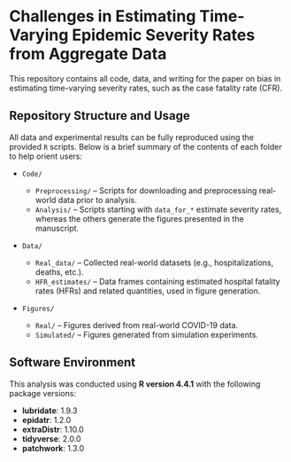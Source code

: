 # Challenges in Estimating Time-Varying Epidemic Severity Rates from Aggregate Data

This repository contains all code, data, and writing for the paper on bias in estimating time-varying severity rates, such as the case fatality rate (CFR).

## Repository Structure and Usage

All data and experimental results can be fully reproduced using the provided `R` scripts. Below is a brief summary of the contents of each folder to help orient users:

- `Code/`
  - `Preprocessing/` – Scripts for downloading and preprocessing real-world data prior to analysis.  
  - `Analysis/` – Scripts starting with `data_for_*` estimate severity rates, whereas the others generate the figures presented in the manuscript.

- `Data/`
  - `Real_data/` – Collected real-world datasets (e.g., hospitalizations, deaths, etc.).  
  - `HFR_estimates/` – Data frames containing estimated hospital fatality rates (HFRs) and related quantities, used in figure generation.

- `Figures/`
  - `Real/` – Figures derived from real-world COVID-19 data.  
  - `Simulated/` – Figures generated from simulation experiments.

## Software Environment

This analysis was conducted using **R version 4.4.1** with the following package versions:

- **lubridate**: 1.9.3  
- **epidatr**: 1.2.0  
- **extraDistr**: 1.10.0  
- **tidyverse**: 2.0.0  
- **patchwork**: 1.3.0
